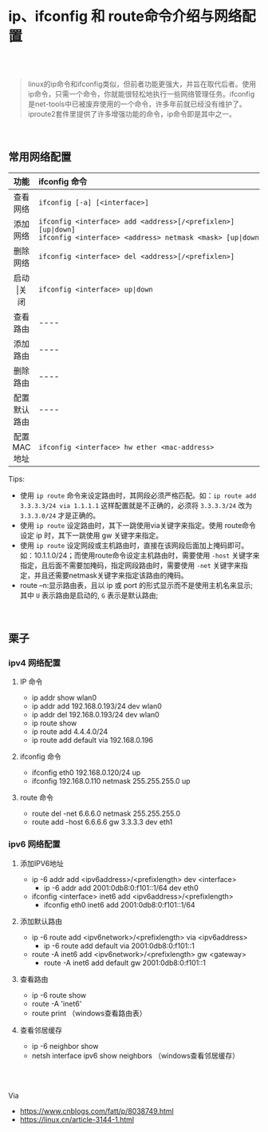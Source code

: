 # ip、ifconfig 和 route命令介绍与网络配置

</br>
</br>

> linux的ip命令和ifconfig类似，但前者功能更强大，并旨在取代后者。使用ip命令，只需一个命令，你就能很轻松地执行一些网络管理任务。ifconfig是net-tools中已被废弃使用的一个命令，许多年前就已经没有维护了。iproute2套件里提供了许多增强功能的命令，ip命令即是其中之一。

</br>

## 常用网络配置

| 功能 | ifconfig 命令 | ip 命令 | route 命令 |
| :--: | :--- | :--- | :--- |
| 查看网络 | `ifconfig [-a] [<interface>]` | `ip addr [show <interface>]` | ---- |
| 添加网络 | `ifconfig <interface> add <address>[/<prefixlen>] [up\|down]` </br>  `ifconfig <interface> <address> netmask <mask> [up\|down]` | `ip addr add <address>[/<prefixlen>] dev <interface>` | ---- |
| 删除网络 | `ifconfig <interface> del <address>[/<prefixlen>]` | `ip addr del <address>[/<prefixlen>] dev <interface>` | ---- |
| 启动 \|关闭 | `ifconfig <interface> up\|down` | `ip link set <interface> up\|down` | ---- |
| 查看路由 | ---- | `ip route [show <interface>/<prefixlen>]` | `route [-n]` |
| 添加路由 | ---- | `ip route add <address>[/<prefixlen>] via <gateway> dev <interface>` | `route add [-net\|-host] <address> [netmask <mask>] [gw default-ip] [dev <interface>]` |
| 删除路由 | ---- | `ip route del <address>[/<prefixlen>]` | `route del [-net\|-host] <address> [netmask <mask>] [gw default-ip] [dev <interface>]` |
| 配置默认路由 | ---- | `ip route add default via <gateway>` | `route [add\|del] default [gw nexthop]` |
| 配置MAC地址 | `ifconfig <interface> hw ether <mac-address>` | `ip link set dev <interface> address <mac-address>` | ---- |

Tips:

- 使用 `ip route` 命令来设定路由时，其网段必须严格匹配。如：`ip route add 3.3.3.3/24 via 1.1.1.1` 这样配置就是不正确的，必须将 `3.3.3.3/24` 改为 `3.3.3.0/24` 才是正确的。
- 使用 `ip route` 设定路由时，其下一跳使用via关键字来指定。使用 route命令设定 ip 时，其下一跳使用 gw 关键字来指定。
- 使用 `ip route` 设定网段或主机路由时，直接在该网段后面加上掩码即可。如：10.1.1.0/24；而使用route命令设定主机路由时，需要使用 `-host` 关键字来指定，且后面不需要加掩码，指定网段路由时，需要使用 `-net` 关键字来指定，并且还需要netmask关键字来指定该路由的掩码。
- route –n:显示路由表，且以 ip 或 port 的形式显示而不是使用主机名来显示;其中 `U` 表示路由是启动的, `G` 表示是默认路由;

</br>

## 栗子

### ipv4 网络配置

1. IP 命令

    - ip addr show wlan0
    - ip addr add 192.168.0.193/24 dev wlan0
    - ip addr del 192.168.0.193/24 dev wlan0
    - ip route show
    - ip route add 4.4.4.0/24
    - ip route add default via 192.168.0.196

2. ifconfig 命令

    - ifconfig eth0 192.168.0.120/24 up
    - ifconfig 192.168.0.110 netmask 255.255.255.0 up

3. route 命令

    - route del -net 6.6.6.0 netmask 255.255.255.0
    - route add -host 6.6.6.6 gw 3.3.3.3 dev eth1

### ipv6 网络配置

1. 添加IPV6地址
   - ip -6 addr add <ipv6address\>/<prefixlength\> dev <interface\>
     - ip -6 addr add 2001:0db8:0:f101::1/64 dev eth0
   - ifconfig <interface\> inet6 add <ipv6address\>/<prefixlength\>
     - ifconfig eth0 inet6 add 2001:0db8:0:f101::1/64

2. 添加默认路由
   - ip -6 route add <ipv6network\>/<prefixlength\> via <ipv6address\>
     - ip -6 route add default via 2001:0db8:0:f101::1
   - route -A inet6 add <ipv6network\>/<prefixlength\> gw <gateway\>
     - route -A inet6 add default gw 2001:0db8:0:f101::1

3. 查看路由
   - ip -6 route show
   - route -A 'inet6'
   - route print （windows查看路由表）

4. 查看邻居缓存
   - ip -6 neighbor show
   - netsh interface ipv6 show neighbors （windows查看邻居缓存）

</br>
</br>

Via

- <https://www.cnblogs.com/fatt/p/8038749.html>
- <https://linux.cn/article-3144-1.html>
